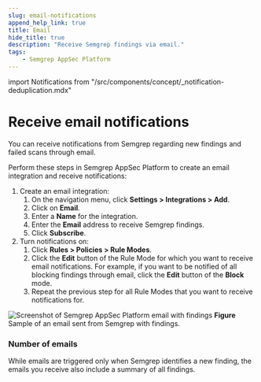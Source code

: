 ```yaml
---
slug: email-notifications
append_help_link: true
title: Email
hide_title: true
description: "Receive Semgrep findings via email."
tags:
    - Semgrep AppSec Platform
---
```


import Notifications from "/src/components/concept/_notification-deduplication.mdx"

# Receive email notifications

You can receive notifications from Semgrep regarding new findings and failed scans through email.

Perform these steps in Semgrep AppSec Platform to create an email integration and receive notifications:

1. Create an email integration:
    1. On the navigation menu, click **<i class="fa-solid fa-gear"></i> Settings > Integrations > Add**.
    2. Click on **Email**.
    3. Enter a **Name** for the integration.
    4. Enter the **Email** address to receive Semgrep findings.
    5. Click **Subscribe**.
2. Turn notifications on:
    1. Click **Rules > Policies > <i class="fa-solid fa-gear"></i> Rule Modes**.
    2. Click the **Edit** button of the Rule Mode for which you want to receive email notifications. For example, if you want to be notified of all blocking findings through email, click the **Edit** button of the **Block** mode.
    3. Repeat the previous step for all Rule Modes that you want to receive notifications for.

![Screenshot of Semgrep AppSec Platform email with findings](/img/integrations-email-findings.png)
**Figure** Sample of an email sent from Semgrep with findings.

<Notifications />

### Number of emails

While emails are triggered only when Semgrep identifies a new finding, the emails you receive also include a summary of all findings.
